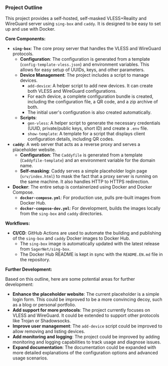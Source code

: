 ### Project Outline

This project provides a self-hosted, self-masked VLESS+Reality and WireGuard server using `sing-box` and `caddy`. It is designed to be easy to set up and use with Docker.

**Core Components:**

*   **`sing-box`**: The core proxy server that handles the VLESS and WireGuard protocols.
    *   **Configuration**: The configuration is generated from a template (`config-template-vless.json`) and environment variables. This allows for easy setup of UUIDs, keys, and other parameters.
    *   **Device Management**: The project includes a script to manage devices.
        *   `add-device`: A helper script to add new devices. It can create both VLESS and WireGuard configurations.
        *   For each device, a complete configuration bundle is created, including the configuration file, a QR code, and a zip archive of both.
        *   The initial user's configuration is also created automatically.
    *   **Scripts**:
        *   `gen-vless`: A helper script to generate the necessary credentials (UUID, private/public keys, short ID) and create a `.env` file.
        *   `show-template`: A template for a script that displays client configuration details, including QR codes.
*   **`caddy`**: A web server that acts as a reverse proxy and serves a placeholder website.
    *   **Configuration**: The `Caddyfile` is generated from a template (`Caddyfile-template`) and an environment variable for the domain name.
    *   **Self-masking**: Caddy serves a simple placeholder login page (`srv/index.html`) to mask the fact that a proxy server is running on the same machine. It also handles HTTP to HTTPS redirection.
*   **Docker**: The entire setup is containerized using Docker and Docker Compose.
    *   **`docker-compose.yml`**: For production use, pulls pre-built images from Docker Hub.
    *   **`docker-compose-dev.yml`**: For development, builds the images locally from the `sing-box` and `caddy` directories.

**Workflows:**

*   **CI/CD**: GitHub Actions are used to automate the building and publishing of the `sing-box` and `caddy` Docker images to Docker Hub.
    *   The `sing-box` image is automatically updated with the latest release from `SagerNet/sing-box`.
    *   The Docker Hub README is kept in sync with the `README.EN.md` file in the repository.

**Further Development:**

Based on this outline, here are some potential areas for further development:

*   **Enhance the placeholder website**: The current placeholder is a simple login form. This could be improved to be a more convincing decoy, such as a blog or personal portfolio.
*   **Add support for more protocols**: The project currently focuses on VLESS and WireGuard. It could be extended to support other protocols like Trojan or Shadowsocks.
*   **Improve user management**: The `add-device` script could be improved to allow removing and listing devices.
*   **Add monitoring and logging**: The project could be improved by adding monitoring and logging capabilities to track usage and diagnose issues.
*   **Expand documentation**: The documentation could be expanded with more detailed explanations of the configuration options and advanced usage scenarios.